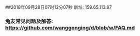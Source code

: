 ##2018年09月28日07时12分07秒 新址: 159.65.113.97
### 兔友常见问题及解答: https://github.com/wanggonging/d/blob/w/FAQ.md
